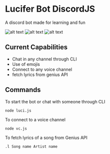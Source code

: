 # Lucifer Bot DiscordJS

A discord bot made for learning and fun

![alt text](https://i.imgur.com/ZFIJ8uW.png)
![alt text](https://i.imgur.com/7bvLmFD.png)
![alt text](https://i.imgur.com/u8qrSGP.png)

## Current Capabilities

- Chat in any channel through CLI
- Use of emojis
- Connect to any voice channel
- fetch lyrics from genius API

## Commands

To start the bot or chat with someone through CLI

```
node luci.js
```

To connect to a voice channel

```
node vc.js
```

To fetch lyrics of a song from Genius API

```
.l Song name Artist name
```
